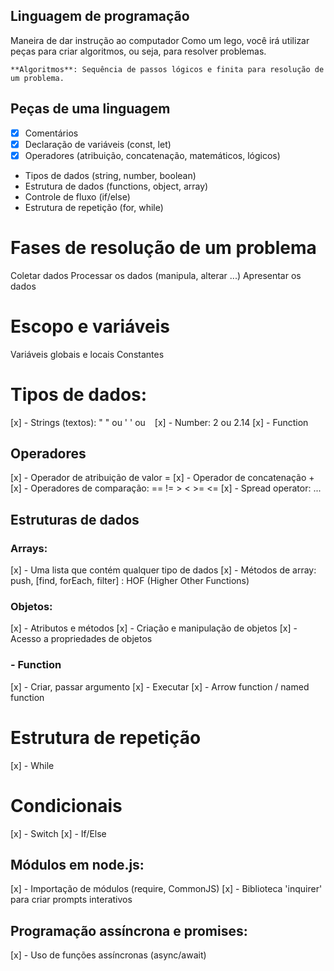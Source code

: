 ## Linguagem de programação

Maneira de dar instrução ao computador
Como um lego, você irá utilizar peças para criar algoritmos, ou seja, para resolver problemas.

    **Algoritmos**: Sequência de passos lógicos e finita para resolução de um problema.

## Peças de uma linguagem

- [x] Comentários
- [x] Declaração de variáveis (const, let)
- [x] Operadores (atribuição, concatenação, matemáticos, lógicos)
- Tipos de dados (string, number, boolean)
- Estrutura de dados (functions, object, array)
- Controle de fluxo (if/else)
- Estrutura de repetição (for, while)

# Fases de resolução de um problema

Coletar dados
Processar os dados (manipula, alterar ...)
Apresentar os dados

# Escopo e variáveis

Variáveis globais e locais
Constantes

# Tipos de dados:

[x] - Strings (textos): " " ou ' ' ou ` `
[x] - Number: 2 ou 2.14
[x] - Function

## Operadores

[x] - Operador de atribuição de valor =
[x] - Operador de concatenação +
[x] - Operadores de comparação: == != > < >= <=
[x] - Spread operator: ...

## Estruturas de dados

### Arrays:

[x] - Uma lista que contém qualquer tipo de dados
[x] - Métodos de array: push, [find, forEach, filter] : HOF (Higher Other Functions)

### Objetos:

[x] - Atributos e métodos
[x] - Criação e manipulação de objetos
[x] - Acesso a propriedades de objetos

### - Function

[x] - Criar, passar argumento
[x] - Executar
[x] - Arrow function / named function

# Estrutura de repetição

[x] - While

# Condicionais

[x] - Switch
[x] - If/Else

## Módulos em node.js:

[x] - Importação de módulos (require, CommonJS)
[x] - Biblioteca 'inquirer' para criar prompts interativos

## Programação assíncrona e promises:

[x] - Uso de funções assíncronas (async/await)
